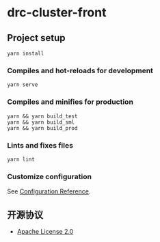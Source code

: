 # drc-cluster-front

## Project setup
```
yarn install
```

### Compiles and hot-reloads for development
```
yarn serve
```

### Compiles and minifies for production
```
yarn && yarn build_test
yarn && yarn build_sml
yarn && yarn build_prod
```

### Lints and fixes files
```
yarn lint
```

### Customize configuration
See [Configuration Reference](https://cli.vuejs.org/config/).

## 开源协议

- [Apache License 2.0](LICENSE)
